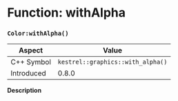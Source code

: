 
# Function: withAlpha
### `Color:withAlpha()`

| Aspect | Value |
| --- | --- |
| C++ Symbol | `kestrel::graphics::with_alpha()` |
| Introduced | 0.8.0 |

**Description**


